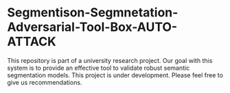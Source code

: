 # Segmentison-Segmnetation-Adversarial-Tool-Box-AUTO-ATTACK

This repository is part of a university research project. Our goal with this system is to provide an effective tool to validate robust semantic segmentation models. This project is under development. Please feel free to give us recommendations.
